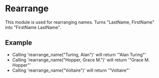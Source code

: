Rearrange
=========

This module is used for rearranging names.
Turns "LastName, FirstName" into "FirstName LastName".

## Example

 * Calling 'rearrange_name("Turing, Alan")' will return '"Alan Turing"'
 * Calling 'rearrange_name("Hopper, Grace M.")' will return '"Grace M. Hopper"'
 * Calling 'rearrange_name("Voltaire")' will return '"Voltaire"'
